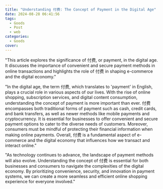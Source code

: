 ```yaml
---
title: "Understanding 付费: The Concept of Payment in the Digital Age"
date: 2024-08-28 06:41:56
tags:
  - Goods
  - Post
  - web
categories:
  - Goods
cover: 
---
```


"This article explores the significance of 付费, or payment, in the digital age. It discusses the importance of convenient and secure payment methods in online transactions and highlights the role of 付费 in shaping e-commerce and the digital economy."

"In the digital age, the term 付费, which translates to 'payment' in English, plays a crucial role in various aspects of our lives. With the rise of online shopping, subscription services, and digital content consumption, understanding the concept of payment is more important than ever. 付费 encompasses both traditional forms of payment such as cash, credit cards, and bank transfers, as well as newer methods like mobile payments and cryptocurrency. It is essential for businesses to offer convenient and secure payment options to cater to the diverse needs of customers. Moreover, consumers must be mindful of protecting their financial information when making online payments. Overall, 付费 is a fundamental aspect of e-commerce and the digital economy that influences how we transact and interact online."

"As technology continues to advance, the landscape of payment methods will also evolve. Understanding the concept of 付费 is essential for both businesses and consumers to navigate the complexities of the digital economy. By prioritizing convenience, security, and innovation in payment systems, we can create a more seamless and efficient online shopping experience for everyone involved."
